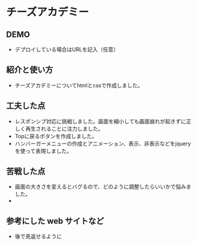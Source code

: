 # チーズアカデミー

## DEMO

  - デプロイしている場合はURLを記入（任意）

## 紹介と使い方

  - チーズアカデミーについてhtmlとcssで作成しました。

## 工夫した点

  - レスポンシブ対応に挑戦しました。画面を縮小しても画面崩れが起きずに正しく再生されることに注力しました。
  - Topに戻るボタンを作成しました。
  - ハンバーガーメニューの作成とアニメーション、表示、非表示などをjqueryを使って表現しました。

## 苦戦した点

  - 画面の大きさを変えるとバグるので、どのように調整したらいいかで悩みました。
  - 

## 参考にした web サイトなど

  - 後で見返せるように